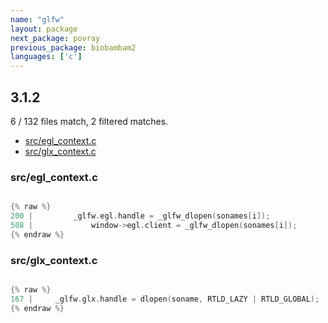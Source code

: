 ```yaml
---
name: "glfw"
layout: package
next_package: povray
previous_package: biobambam2
languages: ['c']
---
```

## 3.1.2
6 / 132 files match, 2 filtered matches.

 - [src/egl_context.c](#srcegl_contextc)
 - [src/glx_context.c](#srcglx_contextc)

### src/egl_context.c

```c

{% raw %}
200 |         _glfw.egl.handle = _glfw_dlopen(sonames[i]);
508 |             window->egl.client = _glfw_dlopen(sonames[i]);
{% endraw %}

```
### src/glx_context.c

```c

{% raw %}
167 |     _glfw.glx.handle = dlopen(soname, RTLD_LAZY | RTLD_GLOBAL);
{% endraw %}

```